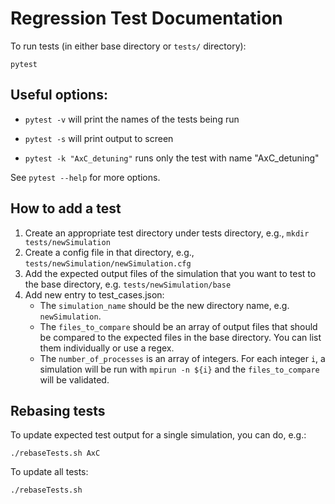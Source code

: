 # Regression Test Documentation

To run tests (in either base directory or `tests/` directory):
```
pytest
```

## Useful options:

- `pytest -v` will print the names of the tests being run

- `pytest -s` will print output to screen

- `pytest -k "AxC_detuning"` runs only the test with name "AxC_detuning"

See `pytest --help` for more options.

## How to add a test

1. Create an appropriate test directory under tests directory, e.g., `mkdir tests/newSimulation`
2. Create a config file in that directory, e.g., `tests/newSimulation/newSimulation.cfg`
3. Add the expected output files of the simulation that you want to test to the base directory, e.g. `tests/newSimulation/base`
4. Add new entry to test_cases.json:
    - The `simulation_name` should be the new directory name, e.g. `newSimulation`.
    - The `files_to_compare` should be an array of output files that should be compared to the expected files in the base directory. You can list them individually or use a regex.
    - The `number_of_processes` is an array of integers. For each integer `i`, a simulation will be run with `mpirun -n ${i}` and the `files_to_compare` will be validated.

## Rebasing tests

To update expected test output for a single simulation, you can do, e.g.:
```
./rebaseTests.sh AxC
```

To update all tests:
```
./rebaseTests.sh
```
